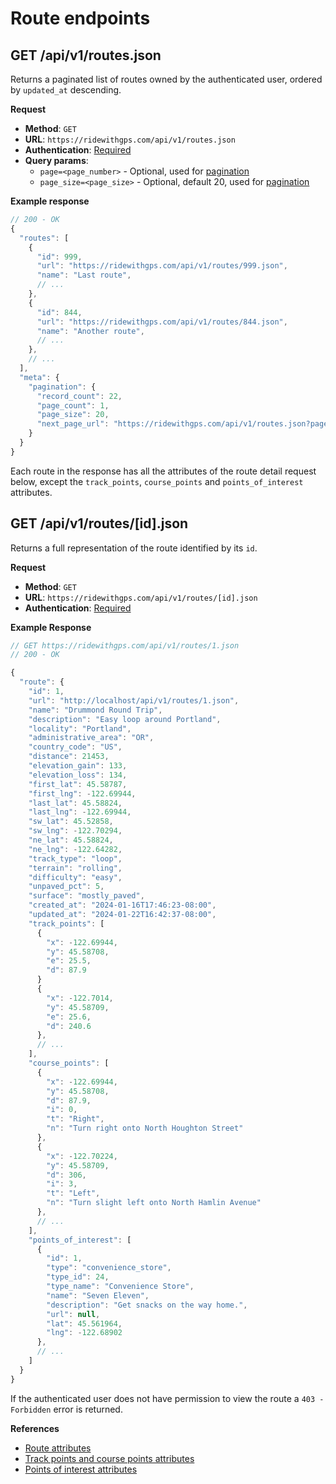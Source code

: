 # Route endpoints


## GET /api/v1/routes.json

Returns a paginated list of routes owned by the authenticated user, ordered by `updated_at` descending.

**Request**

* **Method**: `GET`
* **URL**: `https://ridewithgps.com/api/v1/routes.json`
* **Authentication**: [Required](../authentication.md)
* **Query params**: 
  * `page=<page_number>` - Optional, used for [pagination](../README.md#pagination)
  * `page_size=<page_size>` - Optional, default 20, used for [pagination](../README.md#pagination)

**Example response**

```javascript
// 200 - OK
{
  "routes": [
    {
      "id": 999,
      "url": "https://ridewithgps.com/api/v1/routes/999.json",
      "name": "Last route",
      // ...
    },
    {
      "id": 844,
      "url": "https://ridewithgps.com/api/v1/routes/844.json",
      "name": "Another route",
      // ...
    },
    // ...
  ],
  "meta": {
    "pagination": {
      "record_count": 22,
      "page_count": 1,
      "page_size": 20,
      "next_page_url": "https://ridewithgps.com/api/v1/routes.json?page=2&page_size=20"
    }
  }
}
```

Each route in the response has all the attributes of the route detail request below, except the `track_points`, `course_points` and `points_of_interest` attributes.

## GET /api/v1/routes/[id].json

Returns a full representation of the route identified by its `id`.

**Request**

* **Method**: `GET`
* **URL**: `https://ridewithgps.com/api/v1/routes/[id].json`
* **Authentication**: [Required](../authentication.md)

**Example Response**

```javascript
// GET https://ridewithgps.com/api/v1/routes/1.json
// 200 - OK

{
  "route": {
    "id": 1,
    "url": "http://localhost/api/v1/routes/1.json",
    "name": "Drummond Round Trip",
    "description": "Easy loop around Portland",
    "locality": "Portland",
    "administrative_area": "OR",
    "country_code": "US",
    "distance": 21453,
    "elevation_gain": 133,
    "elevation_loss": 134,
    "first_lat": 45.58787,
    "first_lng": -122.69944,
    "last_lat": 45.58824,
    "last_lng": -122.69944,
    "sw_lat": 45.52858,
    "sw_lng": -122.70294,
    "ne_lat": 45.58824,
    "ne_lng": -122.64282,
    "track_type": "loop",
    "terrain": "rolling",
    "difficulty": "easy",
    "unpaved_pct": 5,
    "surface": "mostly_paved",
    "created_at": "2024-01-16T17:46:23-08:00",
    "updated_at": "2024-01-22T16:42:37-08:00",
    "track_points": [
      {
        "x": -122.69944,
        "y": 45.58708,
        "e": 25.5,
        "d": 87.9
      }
      {
        "x": -122.7014,
        "y": 45.58709,
        "e": 25.6,
        "d": 240.6
      },
      // ...
    ],
    "course_points": [
      {
        "x": -122.69944,
        "y": 45.58708,
        "d": 87.9,
        "i": 0,
        "t": "Right",
        "n": "Turn right onto North Houghton Street"
      },
      {
        "x": -122.70224,
        "y": 45.58709,
        "d": 306,
        "i": 3,
        "t": "Left",
        "n": "Turn slight left onto North Hamlin Avenue"
      },
      // ...
    ],
    "points_of_interest": [
      {
        "id": 1,
        "type": "convenience_store",
        "type_id": 24,
        "type_name": "Convenience Store",
        "name": "Seven Eleven",
        "description": "Get snacks on the way home.",
        "url": null,
        "lat": 45.561964,
        "lng": -122.68902
      },
      // ...
    ]
  }
}
```

If the authenticated user does not have permission to view the route a `403 - Forbidden` error is returned.

**References**

* [Route attributes](../reference/routes_and_trips.md)
* [Track points and course points attributes](../reference/track_points.md)
* [Points of interest attributes](../reference/points_of_interest.md)

